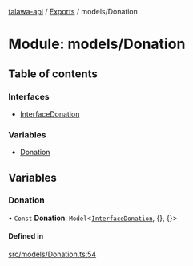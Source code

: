 [talawa-api](../README.md) / [Exports](../modules.md) / models/Donation

# Module: models/Donation

## Table of contents

### Interfaces

- [InterfaceDonation](../interfaces/models_Donation.InterfaceDonation.md)

### Variables

- [Donation](models_Donation.md#donation)

## Variables

### Donation

• `Const` **Donation**: `Model`<[`InterfaceDonation`](../interfaces/models_Donation.InterfaceDonation.md), {}, {}\>

#### Defined in

[src/models/Donation.ts:54](https://github.com/Nitya-Pasrija/talawa-api/blob/d3a6af9/src/models/Donation.ts#L54)
